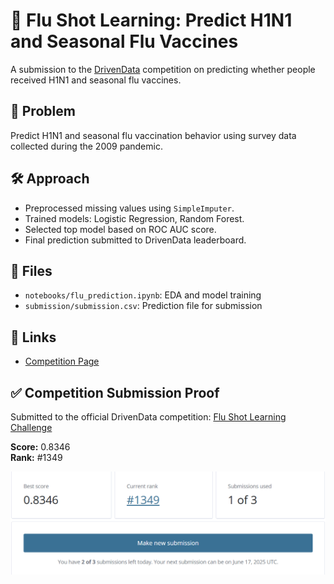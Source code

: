 # 🧪 Flu Shot Learning: Predict H1N1 and Seasonal Flu Vaccines

A submission to the [DrivenData](https://www.drivendata.org/competitions/66/flu-shot-learning/) competition on predicting whether people received H1N1 and seasonal flu vaccines.

## 📌 Problem
Predict H1N1 and seasonal flu vaccination behavior using survey data collected during the 2009 pandemic.

## 🛠️ Approach
- Preprocessed missing values using `SimpleImputer`.
- Trained models: Logistic Regression, Random Forest.
- Selected top model based on ROC AUC score.
- Final prediction submitted to DrivenData leaderboard.

## 📁 Files
- `notebooks/flu_prediction.ipynb`: EDA and model training
- `submission/submission.csv`: Prediction file for submission

## 🔗 Links
- [Competition Page](https://www.drivendata.org/competitions/66/flu-shot-learning/)

## ✅ Competition Submission Proof

Submitted to the official DrivenData competition:
[Flu Shot Learning Challenge](https://www.drivendata.org/competitions/66/flu-shot-learning/)

**Score:** 0.8346  
**Rank:** #1349  

![Submission Screenshot](images/submission_proof.png.png)
